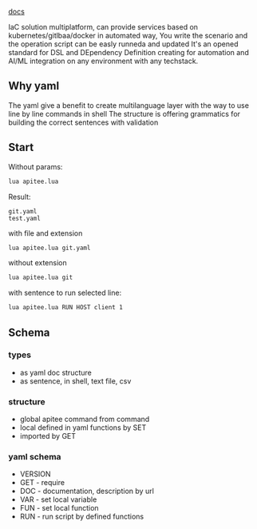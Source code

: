  [docs](http://docs.apitee.com)

IaC solution multiplatform, can provide services based on kubernetes/gitlbaa/docker in automated way, 
You write the scenario and the operation script can be easly runneda and updated
It's an opened standard for DSL and DEpendency Definition creating for automation and AI/ML integration on any environment with any techstack.

## Why yaml

The yaml give a benefit to create multilanguage layer with the way to use line by line commands in shell
The structure is offering grammatics for building the correct sentences with validation


## Start

Without params:
```bash
lua apitee.lua
```

Result:
```shell
git.yaml
test.yaml
```


with file and extension
```bash
lua apitee.lua git.yaml
```


without extension
```bash
lua apitee.lua git
```


with sentence to run selected line:
```bash
lua apitee.lua RUN HOST client 1
```



## Schema

### types

+ as yaml doc structure
+ as sentence, in shell, text file, csv


### structure

+ global apitee command from command
+ local defined in yaml functions by SET
+ imported by GET


### yaml schema

+ VERSION
+ GET - require
+ DOC - documentation, description by url
+ VAR - set local variable
+ FUN - set local function
+ RUN - run script by defined functions


